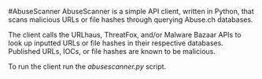 #AbuseScanner
AbuseScanner is a simple API client, written in Python, that scans malicious URLs or file hashes through querying Abuse.ch databases.

The client calls the URLhaus, ThreatFox, and/or Malware Bazaar APIs to look up inputted URLs or file hashes in their respective databases. Published URLs, IOCs, or file hashes are known to be malicious. 

To run the client run the _abusescanner.py_ script.
